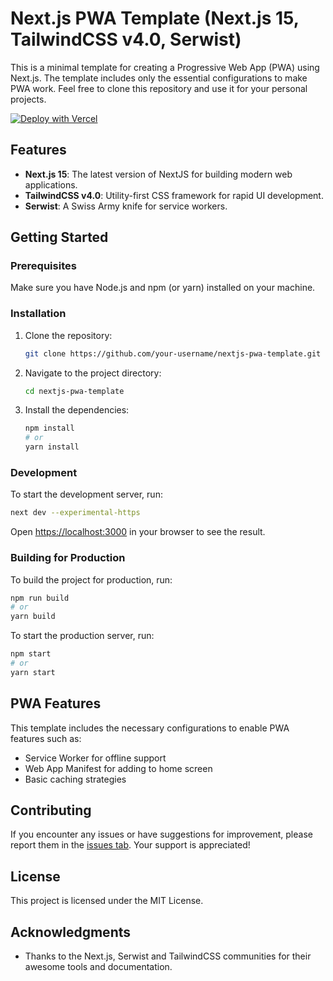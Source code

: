 # Next.js PWA Template (Next.js 15, TailwindCSS v4.0, Serwist)

This is a minimal template for creating a Progressive Web App (PWA) using Next.js. The template includes only the essential configurations to make PWA work. Feel free to clone this repository and use it for your personal projects.

[![Deploy with Vercel](https://vercel.com/button)](https://vercel.com/new/clone?repository-url=https%3A%2F%2Fgithub.com%2Fdamnitjoshua%2Fnextjs-pwa)

## Features

- **Next.js 15**: The latest version of NextJS for building modern web applications.
- **TailwindCSS v4.0**: Utility-first CSS framework for rapid UI development.
- **Serwist**: A Swiss Army knife for service workers.

## Getting Started

### Prerequisites

Make sure you have Node.js and npm (or yarn) installed on your machine.

### Installation

1. Clone the repository:
   ```bash
   git clone https://github.com/your-username/nextjs-pwa-template.git
   ```

2. Navigate to the project directory:
   ```bash
   cd nextjs-pwa-template
   ```

3. Install the dependencies:
   ```bash
   npm install
   # or
   yarn install
   ```

### Development

To start the development server, run:
```bash
next dev --experimental-https
```

Open [https://localhost:3000](http://localhost:3000) in your browser to see the result.

### Building for Production

To build the project for production, run:
```bash
npm run build
# or
yarn build
```

To start the production server, run:
```bash
npm start
# or
yarn start
```

## PWA Features

This template includes the necessary configurations to enable PWA features such as:

- Service Worker for offline support
- Web App Manifest for adding to home screen
- Basic caching strategies

## Contributing

If you encounter any issues or have suggestions for improvement, please report them in the [issues tab](https://github.com/damnitjoshua/nextjs-pwa/issues). Your support is appreciated!

## License

This project is licensed under the MIT License.

## Acknowledgments

- Thanks to the Next.js, Serwist and TailwindCSS communities for their awesome tools and documentation.